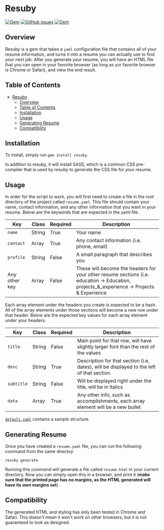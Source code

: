 # Resuby

[![Gem](https://img.shields.io/gem/v/resuby.svg?style=flat-square)](https://rubygems.org/gems/resuby)
[![GitHub issues](https://img.shields.io/github/issues/mardotio/resuby.svg?style=flat-square)](https://github.com/mardotio/resuby/issues)
[![Gem](https://img.shields.io/gem/dtv/resuby.svg?style=flat-square)](https://rubygems.org/gems/resuby)

## Overview

Resuby is a gem that takes a `yaml` configuration file that contains all of your
resume information, and turns it into a resume you can actually use to find your
next job. After you generate your resume, you will have an HTML file that you
can open in your favorite browser (as long as yor favorite browser is Chrome or
Safari), and view the end result.

## Table of Contents

<!-- TOC -->

- [Resuby](#resuby)
  - [Overview](#overview)
  - [Table of Contents](#table-of-contents)
  - [Installation](#installation)
  - [Usage](#usage)
  - [Generating Resume](#generating-resume)
  - [Compatibility](#compatibility)

<!-- /TOC -->

## Installation

To install, simply run `gem install resuby`.

In addition to resuby, it will install SASS, which is a common CSS pre-compiler
that is used by resuby to generate the CSS file for your resume.

## Usage

In order for the script to work, you will first need to create a file in the
root directory of the project called `resume.yaml`. This file should contain
your name, contact information, and any other information that you want in your
resume. Below are the keywords that are expected in the yaml file.

|Key|Class|Required|Description|
|---|-----|--------|-----------|
|`name`|String|True|Your name|
|`contact`|Array|True|Any contact information (i.e. phone, email)|
|`profile`|String|False|A small paragraph that describes you|
|Any other key|Array|False|These will become the headers for your other resume sections (i.e. education -> Education, projects_&_experience -> Projects & Experience|

Each array element under the headers you create is expected to be a hash. All of
the array elements under those sections will become a new row under that header.
Below are the expected key values for each array element under your headers.

|Key|Class|Required|Description|
|---|-----|--------|-----------|
|`title`|String|False|Main point for that row, will have slightly larger font than the rest of the values|
|`desc`|String|True|Description for that section (i.e. dates), will be displayed to the left of that section|
|`subtitle`|String|False|Will be displayed right under the title, will be in italics|
|`data`|Array|True|Any other info, such as accomplishments,  each array element will be a new bullet|

[`default.yaml`](/examples/default.yaml) contains a sample structure.

## Generating Resume

Once you have created a `resume.yaml` file, you can run the following command
from the same directoy:

```
resuby generate
```

Running this command will generate a file called `resume.html` in your current
directory. Now you can simply open this in a browser, and print it (__make sure
that the printed page has no margins, as the HTML generated will have its
own margins set__).


## Compatibility

The generated HTML and styling has only been tested in Chrome and Safari.
This doesn't mean it won't work on other browsers, but it is not guaranteed to
look as designed.
